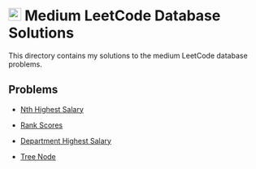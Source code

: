 # <img src="https://www.svgrepo.com/show/408266/yellow-circle.svg" width="25px" height="25px"></img> Medium LeetCode Database Solutions

This directory contains my solutions to the medium LeetCode database problems.

## Problems

- [Nth Highest Salary](./Nth%20Highest%20Salary/README.md)

- [Rank Scores](./Rank%20Scores/README.md)
- [Department Highest Salary](./Department%20Highest%20Salary/README.md)
- [Tree Node](./Tree%20Node/README.md)
